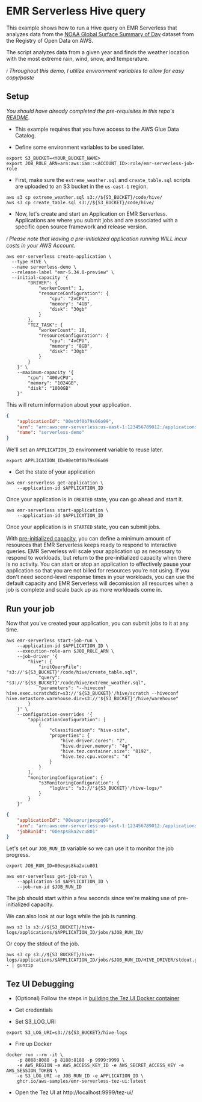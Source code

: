 # EMR Serverless Hive query

This example shows how to run a Hive query on EMR Serverless that analyzes data from the [NOAA Global Surface Summary of Day](https://registry.opendata.aws/noaa-gsod/) dataset from the Registry of Open Data on AWS.

The script analyzes data from a given year and finds the weather location with the most extreme rain, wind, snow, and temperature.

_ℹ️ Throughout this demo, I utilize environment variables to allow for easy copy/paste_

## Setup

_You should have already completed the pre-requisites in this repo's [README](/README.md)._

- This example requires that you have access to the AWS Glue Data Catalog. 

- Define some environment variables to be used later.

```shell
export S3_BUCKET=<YOUR_BUCKET_NAME>
export JOB_ROLE_ARN=arn:aws:iam::<ACCOUNT_ID>:role/emr-serverless-job-role
```

- First, make sure the `extreme_weather.sql` and `create_table.sql` scripts are uploaded to an S3 bucket in the `us-east-1` region.

```shell
aws s3 cp extreme_weather.sql s3://${S3_BUCKET}/code/hive/
aws s3 cp create_table.sql s3://${S3_BUCKET}/code/hive/
```

- Now, let's create and start an Application on EMR Serverless. Applications are where you submit jobs and are associated with a specific open source framework and release version.

_ℹ️ Please note that leaving a pre-initialized application running WILL incur costs in your AWS Account._

```shell
aws emr-serverless create-application \
  --type HIVE \
  --name serverless-demo \
  --release-label "emr-5.34.0-preview" \
  --initial-capacity '{
        "DRIVER": {
            "workerCount": 1,
            "resourceConfiguration": {
                "cpu": "2vCPU",
                "memory": "4GB",
                "disk": "30gb"
            }
        },
        "TEZ_TASK": {
            "workerCount": 10,
            "resourceConfiguration": {
                "cpu": "4vCPU",
                "memory": "8GB",
                "disk": "30gb"
            }
        }
    }' \
    --maximum-capacity '{
        "cpu": "400vCPU",
        "memory": "1024GB",
        "disk": "1000GB"
    }'
```

This will return information about your application.

```json
{
    "applicationId": "00et0f0b79s06o09",
    "arn": "arn:aws:emr-serverless:us-east-1:123456789012:/applications/00et0f0b79s06o09",
    "name": "serverless-demo"
}
```

We'll set an `APPLICATION_ID` environment variable to reuse later.

```shell
export APPLICATION_ID=00et0f0b79s06o09
```

- Get the state of your application

```shell
aws emr-serverless get-application \
    --application-id $APPLICATION_ID
```

Once your application is in `CREATED` state, you can go ahead and start it.

```shell
aws emr-serverless start-application \
    --application-id $APPLICATION_ID
```

Once your application is in `STARTED` state, you can submit jobs.

With [pre-initialized capacity](https://docs.aws.amazon.com/emr/latest/EMR-Serverless-UserGuide/application-capacity-api.html), you can define a minimum amount of resources that EMR Serverless keeps ready to respond to interactive queries. EMR Serverless will scale your application up as necessary to respond to workloads, but return to the pre-initialized capacity when there is no activity. You can start or stop an application to effectively pause your application so that you are not billed for resources you're not using. If you don't need second-level response times in your workloads, you can use the default capacity and EMR Serverless will decomission all resources when a job is complete and scale back up as more workloads come in.


## Run your job

Now that you've created your application, you can submit jobs to it at any time.

```shell
aws emr-serverless start-job-run \
    --application-id $APPLICATION_ID \
    --execution-role-arn $JOB_ROLE_ARN \
    --job-driver '{
        "hive": {
            "initQueryFile": "s3://'${S3_BUCKET}'/code/hive/create_table.sql",
            "query": "s3://'${S3_BUCKET}'/code/hive/extreme_weather.sql",
            "parameters": "--hiveconf hive.exec.scratchdir=s3://'${S3_BUCKET}'/hive/scratch --hiveconf hive.metastore.warehouse.dir=s3://'${S3_BUCKET}'/hive/warehouse"
        }
    }' \
    --configuration-overrides '{
        "applicationConfiguration": [
            {
                "classification": "hive-site",
                "properties": {
                    "hive.driver.cores": "2",
                    "hive.driver.memory": "4g",
                    "hive.tez.container.size": "8192",
                    "hive.tez.cpu.vcores": "4"
                }
            }
        ],
        "monitoringConfiguration": {
            "s3MonitoringConfiguration": {
                "logUri": "s3://'${S3_BUCKET}'/hive-logs/"
            }
        }
    }'
```

```json
{
    "applicationId": "00esprurjpeqpq09",
    "arn": "arn:aws:emr-serverless:us-east-1:123456789012:/applications/00esprurjpeqpq09/jobruns/00esps8ka2vcu801",
    "jobRunId": "00esps8ka2vcu801"
}
```

Let's set our `JOB_RUN_ID` variable so we can use it to monitor the job progress.

```shell
export JOB_RUN_ID=00esps8ka2vcu801
```

```shell
aws emr-serverless get-job-run \
    --application-id $APPLICATION_ID \
    --job-run-id $JOB_RUN_ID
```

The job should start within a few seconds since we're making use of pre-initialized capacity.

We can also look at our logs while the job is running.

```shell
aws s3 ls s3://${S3_BUCKET}/hive-logs/applications/$APPLICATION_ID/jobs/$JOB_RUN_ID/
```

Or copy the stdout of the job.

```shell
aws s3 cp s3://${S3_BUCKET}/hive-logs/applications/$APPLICATION_ID/jobs/$JOB_RUN_ID/HIVE_DRIVER/stdout.gz - | gunzip
```

## Tez UI Debugging

- (Optional) Follow the steps in [building the Tez UI Docker container](/utilities/tez-ui/)

- Get credentials

- Set S3_LOG_URI

```shell
export S3_LOG_URI=s3://${S3_BUCKET}/hive-logs
```

- Fire up Docker

```shell
docker run --rm -it \
    -p 8088:8088 -p 8188:8188 -p 9999:9999 \
    -e AWS_REGION -e AWS_ACCESS_KEY_ID -e AWS_SECRET_ACCESS_KEY -e AWS_SESSION_TOKEN \
    -e S3_LOG_URI -e JOB_RUN_ID -e APPLICATION_ID \
    ghcr.io/aws-samples/emr-serverless-tez-ui:latest
```

- Open the Tez UI at http://localhost:9999/tez-ui/
